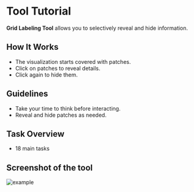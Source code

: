 # Tool Tutorial

**Grid Labeling Tool** allows you to selectively reveal and hide information.  

## How It Works  
- The visualization starts covered with patches.  
- Click on patches to reveal details.  
- Click again to hide them.  

## Guidelines  
- Take your time to think before interacting.  
- Reveal and hide patches as needed.  

## Task Overview  
- 18 main tasks  

## Screenshot of the tool
![example](/Revisit-Study/tools/assets/adaptive.png)  

